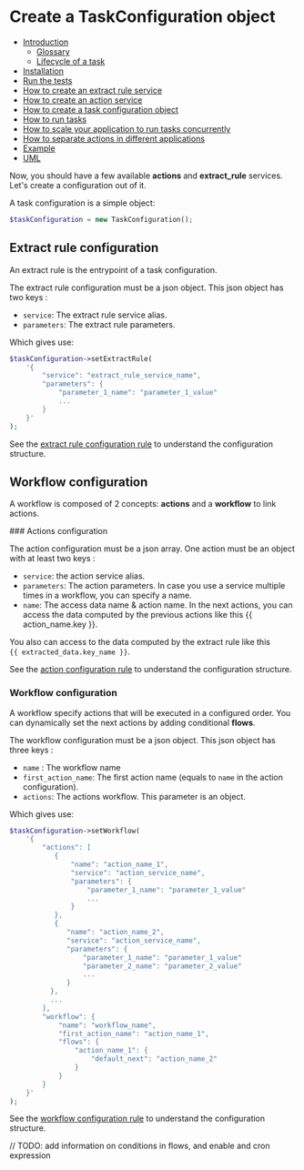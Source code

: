 Create a TaskConfiguration object
=================================

- [Introduction](../../README.md#introduction)
    - [Glossary](../../README.md#glossary)
    - [Lifecycle of a task](../../README.md#lifecycle-of-a-task)
- [Installation](../../README.md#installation)
- [Run the tests](../../README.md#run-the-tests)
- [How to create an extract rule service](how_to_create_extract_rule_service.md)
- [How to create an action service](how_to_create_action_service.md)
- [How to create a task configuration object](how_to_create_task_configuration_object.md)
- [How to run tasks](how_to_run_tasks.md)
- [How to scale your application to run tasks concurrently](scalability.md)
- [How to separate actions in different applications](routing.md)
- [Example](example.md)
- [UML](uml.md)

Now, you should have a few available **actions** and **extract_rule** services. Let's create a configuration out of it.

A task configuration is a simple object:

```php
$taskConfiguration = new TaskConfiguration();
```

Extract rule configuration
--------------------------

An extract rule is the entrypoint of a task configuration.

The extract rule configuration must be a json object. This json object has two keys :
* `service`: The extract rule service alias.
* `parameters`: The extract rule parameters.

Which gives use:

```php
$taskConfiguration->setExtractRule(
    '{
        "service": "extract_rule_service_name",
        "parameters": {
            "parameter_1_name": "parameter_1_value"
            ...
        }
    }'
);
```

See the [extract rule configuration rule](../../ExtractRule/ExtractRuleConfigurationRule.php) to understand the configuration structure.

Workflow configuration
----------------------

A workflow is composed of 2 concepts: **actions** and a **workflow** to link actions.

### Actions configuration

The action configuration must be a json array. One action must be an object with at least two keys :
* `service`: the action service alias.
* `parameters`: The action parameters.
In case you use a service multiple times in a workflow, you can specify a name.
* `name`: The access data name & action name.
In the next actions, you can access the data computed by the previous actions like this {{ action_name.key }}.

You also can access to the data computed by the extract rule like this `{{ extracted_data.key_name }}`.

See the [action configuration rule](../../Action/ActionConfigurationRule.php)
to understand the configuration structure.

### Workflow configuration

A workflow specify actions that will be executed in a configured order.
You can dynamically set the next actions by adding conditional **flows**.

The workflow configuration must be a json object.
This json object has three keys :
* `name` : The workflow name
* `first_action_name`: The first action name (equals to `name` in the action configuration).
* `actions`: The actions workflow. This parameter is an object.

Which gives use:

```php
$taskConfiguration->setWorkflow(
    '{
        "actions": [
           {
               "name": "action_name_1",
               "service": "action_service_name",
               "parameters": {
                   "parameter_1_name": "parameter_1_value"
                   ...
               }
           },
           {
              "name": "action_name_2",
              "service": "action_service_name",
              "parameters": {
                  "parameter_1_name": "parameter_1_value"
                  "parameter_2_name": "parameter_2_value"
                  ...
              }
          },
          ...
        ],
        "workflow": {
            "name": "workflow_name",
            "first_action_name": "action_name_1",
            "flows": {
                "action_name_1": {
                    "default_next": "action_name_2"
                }
            }
        }
    }'
);
```

See the [workflow configuration rule](../../Workflow/WorkflowConfigurationRule.php)
to understand the configuration structure.

// TODO: add information on conditions in flows, and enable and cron expression
